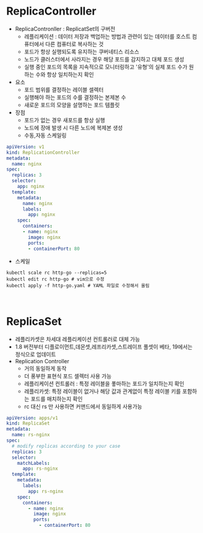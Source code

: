 # ReplicaController

- ReplicaContronller : ReplicatSet의 구버전
    - 레플리케이션 : 데이터 저장과 백업하는 방법과 관련이 있는 데이터를 호스트 컴퓨터에서 다른 컴퓨터로 복사하는 것 
    - 포드가 항상 실행되도록 유지하는 쿠버네티스 리소스
    - 노드가 클러스터에서 사라지는 경우 해당 포드를 감지하고 대체 포드 생성
    - 실행 중인 포드의 목록을 지속적으로 모니터링하고 '유형'의 실제 포드 수가 원하는 수와 항상 일치하는지 확인 
 - 요소
    - 포드 범위를 결정하는 레이블 셀렉터
    - 실행해야 하는 포드의 수를 결정하는 본제본 수
    - 새로운 포드의 모양을 설명하는 포드 템플릿
- 장점
    - 포드가 없는 경우 새포드를 항상 실행
    - 노드에 장애 발생 시 다른 노드에 복제본 생성
    - 수동,자동 스케일링
    
```yaml
apiVersion: v1
kind: ReplicationController
metadata:
  name: nginx
spec:
  replicas: 3
  selector:
    app: nginx
  template:
    metadata:
      name: nginx
      labels:
        app: nginx
    spec:
      containers:
      - name: nginx
        image: nginx
        ports:
        - containerPort: 80
```

- 스케일 

```shell script
kubectl scale rc http-go --replicas=5 
kubectl edit rc http-go # vim으로 수정
kubectl apply -f http-go.yaml # YAML 파일로 수정해서 올림
```

<br>

# ReplicaSet

- 레플리카셋은 차세대 레플리케이션 컨트롤러로 대체 가능
- 1.8 버전부터 디플로이먼트,데몬셋,레프리카셋,스트레이프 풀셋이 베타, 19에서는 정식으로 업데이트
- Replication Controller 
    - 거의 동일하게 동작
    - 더 풍부한 표현식 포드 셀렉터 사용 가능 
    - 레플리케이션 컨트롤러 : 특정 레이블을 퐇마하는 포드가 일치하는지 확인
    - 레플리카셋: 특정 레이블이 없거나 해당 값과 관계없이 특정 레이블 키를 포함하는 포드를 매치하는지 확인
    - rc 대신 rs 만 사용하면 커맨드에서 동일하게 사용가능 
    
```yaml
apiVersion: apps/v1
kind: ReplicaSet
metadata:
  name: rs-nginx
spec:
  # modify replicas according to your case
  replicas: 3
  selector:
    matchLabels:
      app: rs-nginx
  template:
    metadata:
      labels:
        app: rs-nginx
    spec:
      containers:
        - name: nginx
          image: nginx
          ports:
            - containerPort: 80
```